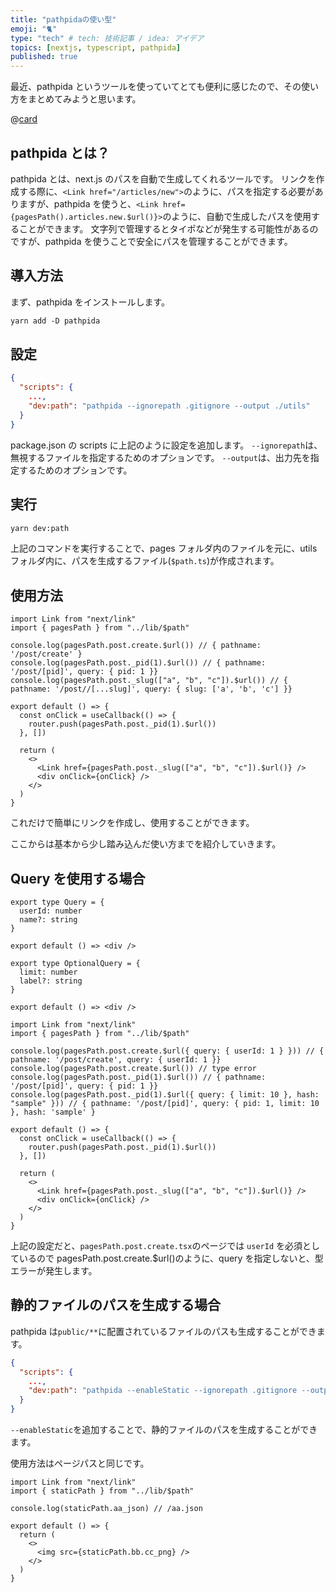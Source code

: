 ```yaml
---
title: "pathpidaの使い型"
emoji: "🐈"
type: "tech" # tech: 技術記事 / idea: アイデア
topics: [nextjs, typescript, pathpida]
published: true
---
```


最近、pathpida というツールを使っていてとても便利に感じたので、その使い方をまとめてみようと思います。

@[card](https://github.com/aspida/pathpida)

## pathpida とは？

pathpida とは、next.js のパスを自動で生成してくれるツールです。
リンクを作成する際に、`<Link href="/articles/new">`のように、パスを指定する必要がありますが、pathpida を使うと、`<Link href={pagesPath().articles.new.$url()}>`のように、自動で生成したパスを使用することができます。
文字列で管理するとタイポなどが発生する可能性があるのですが、pathpida を使うことで安全にパスを管理することができます。

## 導入方法

まず、pathpida をインストールします。

```markdown
yarn add -D pathpida
```

## 設定

```json:package.json
{
  "scripts": {
    ...,
    "dev:path": "pathpida --ignorepath .gitignore --output ./utils"
  }
}
```

package.json の scripts に上記のように設定を追加します。
`--ignorepath`は、無視するファイルを指定するためのオプションです。
`--output`は、出力先を指定するためのオプションです。

## 実行

```markdown
yarn dev:path
```

上記のコマンドを実行することで、pages フォルダ内のファイルを元に、utils フォルダ内に、パスを生成するファイル(`$path.ts`)が作成されます。

## 使用方法

```ts:pages/index.tsx
import Link from "next/link"
import { pagesPath } from "../lib/$path"

console.log(pagesPath.post.create.$url()) // { pathname: '/post/create' }
console.log(pagesPath.post._pid(1).$url()) // { pathname: '/post/[pid]', query: { pid: 1 }}
console.log(pagesPath.post._slug(["a", "b", "c"]).$url()) // { pathname: '/post//[...slug]', query: { slug: ['a', 'b', 'c'] }}

export default () => {
  const onClick = useCallback(() => {
    router.push(pagesPath.post._pid(1).$url())
  }, [])

  return (
    <>
      <Link href={pagesPath.post._slug(["a", "b", "c"]).$url()} />
      <div onClick={onClick} />
    </>
  )
}
```

これだけで簡単にリンクを作成し、使用することができます。

ここからは基本から少し踏み込んだ使い方までを紹介していきます。

## Query を使用する場合

```ts:pages/post/create.tsx
export type Query = {
  userId: number
  name?: string
}

export default () => <div />
```

```ts:pages/post/[pid].tsx
export type OptionalQuery = {
  limit: number
  label?: string
}

export default () => <div />
```

```ts:pages/index.tsx
import Link from "next/link"
import { pagesPath } from "../lib/$path"

console.log(pagesPath.post.create.$url({ query: { userId: 1 } })) // { pathname: '/post/create', query: { userId: 1 }}
console.log(pagesPath.post.create.$url()) // type error
console.log(pagesPath.post._pid(1).$url()) // { pathname: '/post/[pid]', query: { pid: 1 }}
console.log(pagesPath.post._pid(1).$url({ query: { limit: 10 }, hash: "sample" })) // { pathname: '/post/[pid]', query: { pid: 1, limit: 10 }, hash: 'sample' }

export default () => {
  const onClick = useCallback(() => {
    router.push(pagesPath.post._pid(1).$url())
  }, [])

  return (
    <>
      <Link href={pagesPath.post._slug(["a", "b", "c"]).$url()} />
      <div onClick={onClick} />
    </>
  )
}
```

上記の設定だと、`pagesPath.post.create.tsx`のページでは `userId` を必須としているので pagesPath.post.create.$url()のように、query を指定しないと、型エラーが発生します。

## 静的ファイルのパスを生成する場合

pathpida は`public/**`に配置されているファイルのパスも生成することができます。

```json:package.json
{
  "scripts": {
    ...,
    "dev:path": "pathpida --enableStatic --ignorepath .gitignore --output ./utils"
  }
}
```

`--enableStatic`を追加することで、静的ファイルのパスを生成することができます。

使用方法はページパスと同じです。

```ts:pages/index.tsx
import Link from "next/link"
import { staticPath } from "../lib/$path"

console.log(staticPath.aa_json) // /aa.json

export default () => {
  return (
    <>
      <img src={staticPath.bb.cc_png} />
    </>
  )
}
```
